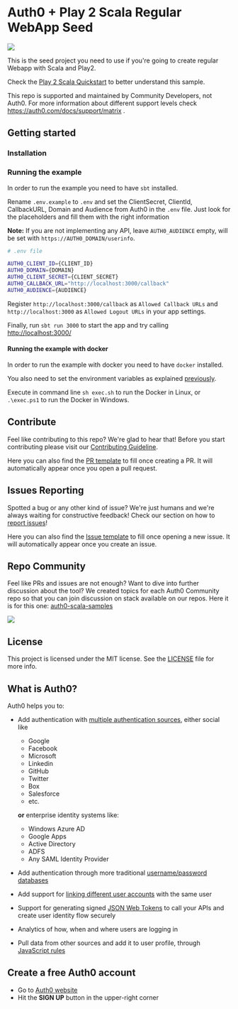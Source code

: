# Auth0 + Play 2 Scala Regular WebApp Seed
<img src="https://img.shields.io/badge/community-driven-brightgreen.svg"/> <br>

This is the seed project you need to use if you're going to create regular Webapp with Scala and Play2.

Check the [Play 2 Scala Quickstart](https://auth0.com/docs/quickstart/webapp/scala) to better understand this sample.

This repo is supported and maintained by Community Developers, not Auth0. For more information about different support levels check https://auth0.com/docs/support/matrix .

## Getting started

### Installation

### Running the example

In order to run the example you need to have `sbt` installed.

Rename `.env.example` to `.env` and set the ClientSecret, ClientId, CallbackURL, Domain and Audience from Auth0 in the `.env` file. Just look for the placeholders and fill them with the right information

__Note:__ If you are not implementing any API, leave `AUTH0_AUDIENCE` empty, will be set with `https://AUTH0_DOMAIN/userinfo`.

````bash
# .env file

AUTH0_CLIENT_ID={CLIENT_ID}
AUTH0_DOMAIN={DOMAIN}
AUTH0_CLIENT_SECRET={CLIENT_SECRET}
AUTH0_CALLBACK_URL="http://localhost:3000/callback"
AUTH0_AUDIENCE={AUDIENCE}
````

Register `http://localhost:3000/callback` as `Allowed Callback URLs` and `http://localhost:3000`
as `Allowed Logout URLs` in your app settings.

Finally, run `sbt run 3000` to start the app and try calling [http://localhost:3000/](http://localhost:3000/)

#### Running the example with docker

In order to run the example with docker you need to have `docker` installed.

You also need to set the environment variables as explained [previously](#running-the-example).

Execute in command line `sh exec.sh` to run the Docker in Linux, or `.\exec.ps1` to run the Docker in Windows.

## Contribute

Feel like contributing to this repo? We're glad to hear that! Before you start contributing please visit our [Contributing Guideline](https://github.com/auth0-community/getting-started/blob/master/CONTRIBUTION.md).

Here you can also find the [PR template](https://github.com/auth0-community/auth0-scala-samples/blob/master/PULL_REQUEST_TEMPLATE.md) to fill once creating a PR. It will automatically appear once you open a pull request.

## Issues Reporting

Spotted a bug or any other kind of issue? We're just humans and we're always waiting for constructive feedback! Check our section on how to [report issues](https://github.com/auth0-community/getting-started/blob/master/CONTRIBUTION.md#issues)!

Here you can also find the [Issue template](https://github.com/auth0-community/auth0-scala-samples/blob/master/ISSUE_TEMPLATE.md) to fill once opening a new issue. It will automatically appear once you create an issue.

## Repo Community

Feel like PRs and issues are not enough? Want to dive into further discussion about the tool? We created topics for each Auth0 Community repo so that you can join discussion on stack available on our repos. Here it is for this one: [auth0-scala-samples](https://community.auth0.com/t/auth0-community-oss-auth0-scala-samples/15967)

<a href="https://community.auth0.com/">
<img src="/Assets/join_auth0_community_badge.png"/>
</a>

## License

This project is licensed under the MIT license. See the [LICENSE](https://github.com/auth0-community/auth0-scala-samples/blob/master/LICENSE) file for more info.

## What is Auth0?

Auth0 helps you to:

* Add authentication with [multiple authentication sources](https://docs.auth0.com/identityproviders), either social like
  * Google
  * Facebook
  * Microsoft
  * Linkedin
  * GitHub
  * Twitter
  * Box
  * Salesforce
  * etc.

  **or** enterprise identity systems like:
  * Windows Azure AD
  * Google Apps
  * Active Directory
  * ADFS
  * Any SAML Identity Provider

* Add authentication through more traditional [username/password databases](https://docs.auth0.com/mysql-connection-tutorial)
* Add support for [linking different user accounts](https://docs.auth0.com/link-accounts) with the same user
* Support for generating signed [JSON Web Tokens](https://docs.auth0.com/jwt) to call your APIs and create user identity flow securely
* Analytics of how, when and where users are logging in
* Pull data from other sources and add it to user profile, through [JavaScript rules](https://docs.auth0.com/rules)

## Create a free Auth0 account

* Go to [Auth0 website](https://auth0.com/signup)
* Hit the **SIGN UP** button in the upper-right corner
